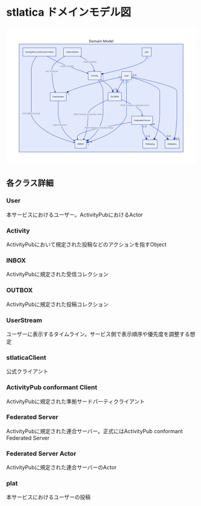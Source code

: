 # stlatica ドメインモデル図


<img src="domeinModel.svg" />


## 各クラス詳細

### User

本サービスにおけるユーザー。ActivityPubにおけるActor

### Activity

ActivityPubにおいて規定された投稿などのアクションを指すObject

### INBOX

ActivityPubに規定された受信コレクション

### OUTBOX

ActivityPubに規定された投稿コレクション

### UserStream

ユーザーに表示するタイムライン。サービス側で表示順序や優先度を調整する想定

### stlaticaClient

公式クライアント

### ActivityPub conformant Client 

ActivityPubに規定された準拠サードパーティクライアント

### Federated Server 

ActivityPubに規定された連合サーバー。正式にはActivityPub conformant  Federated Server 

### Federated Server Actor

ActivityPubに規定された連合サーバーのActor

### plat

本サービスにおけるユーザーの投稿